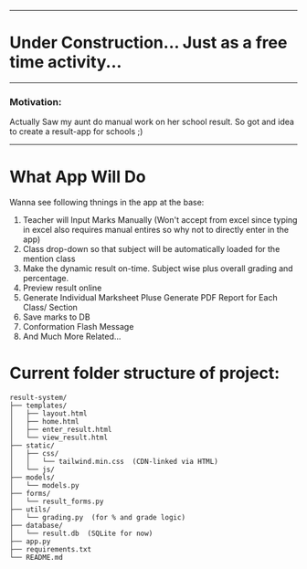 __________________
#  Under Construction... Just as a free time activity... 
____________________
### Motivation: 
Actually Saw my aunt do manual work on her school result. So got and idea to create a result-app for schools ;) 
_________________

# What App Will Do
Wanna see following thnings in the app at the base: 
<ol>
<li> Teacher will Input Marks Manually (Won't accept from excel since typing in excel also requires manual entires so why not to directly enter in the app) </li>
 <li> Class drop-down so that subject will be automatically loaded for the mention class </li>
<li> Make the dynamic result on-time. Subject wise plus overall grading and percentage. </li> 
<li> Preview result online </li> 
<li>Generate Individual Marksheet Pluse Generate PDF Report for Each Class/ Section </li> 
<li> Save marks to DB </li>
 <li> Conformation Flash Message </li>
 <li> And Much More Related... </li>
</ol>


# Current folder structure of project:
```
result-system/
├── templates/
│   ├── layout.html
│   ├── home.html
│   ├── enter_result.html
│   └── view_result.html
├── static/
│   ├── css/
│   │   └── tailwind.min.css  (CDN-linked via HTML)
│   └── js/
├── models/
│   └── models.py
├── forms/
│   └── result_forms.py
├── utils/
│   └── grading.py  (for % and grade logic)
├── database/
│   └── result.db  (SQLite for now)
├── app.py
├── requirements.txt
└── README.md

```
